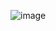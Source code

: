 ![image](https://user-images.githubusercontent.com/123992994/222247847-42ae6852-0a1f-4877-a7bc-d1cc981d9a2b.png)
